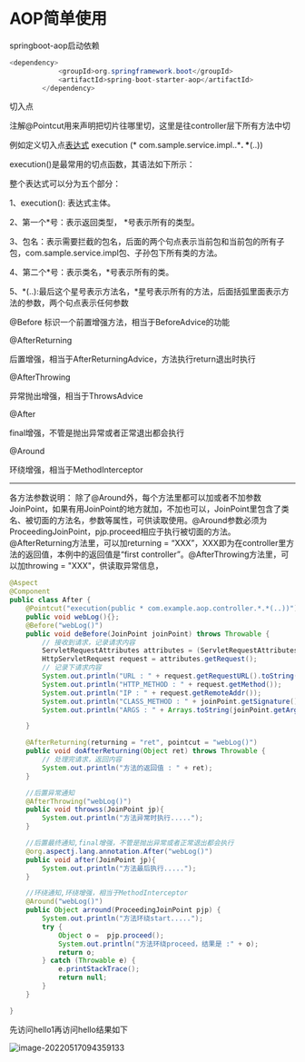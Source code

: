 # **AOP简单使用**

springboot-aop启动依赖

```java
<dependency>
            <groupId>org.springframework.boot</groupId>
            <artifactId>spring-boot-starter-aop</artifactId>
        </dependency>
```

切入点

注解@Pointcut用来声明把切片往哪里切，这里是往controller层下所有方法中切

例如定义切入点[表达式](https://so.csdn.net/so/search?q=表达式&spm=1001.2101.3001.7020) execution (* com.sample.service.impl..***. \***(..))

execution()是最常用的切点函数，其语法如下所示：

整个表达式可以分为五个部分：

1、execution(): 表达式主体。

2、第一个*号：表示返回类型， *号表示所有的类型。

3、包名：表示需要拦截的包名，后面的两个句点表示当前包和当前包的所有子包，com.sample.service.impl包、子孙包下所有类的方法。

4、第二个\*号：表示类名，\*号表示所有的类。

5、\*(..):最后这个星号表示方法名，*星号表示所有的方法，后面括弧里面表示方法的参数，两个句点表示任何参数



@Before
标识一个前置增强方法，相当于BeforeAdvice的功能

@AfterReturning

后置增强，相当于AfterReturningAdvice，方法执行return退出时执行

@AfterThrowing

异常抛出增强，相当于ThrowsAdvice

@After

final增强，不管是抛出异常或者正常退出都会执行

@Around

环绕增强，相当于MethodInterceptor

----------------------------------------------
各方法参数说明：
除了@Around外，每个方法里都可以加或者不加参数JoinPoint，如果有用JoinPoint的地方就加，不加也可以，JoinPoint里包含了类名、被切面的方法名，参数等属性，可供读取使用。@Around参数必须为ProceedingJoinPoint，pjp.proceed相应于执行被切面的方法。@AfterReturning方法里，可以加returning = “XXX”，XXX即为在controller里方法的返回值，本例中的返回值是“first controller”。@AfterThrowing方法里，可以加throwing = "XXX"，供读取异常信息，

```java
@Aspect
@Component
public class After {
    @Pointcut("execution(public * com.example.aop.controller.*.*(..))")
    public void webLog(){};
    @Before("webLog()")
    public void deBefore(JoinPoint joinPoint) throws Throwable {
        // 接收到请求，记录请求内容
        ServletRequestAttributes attributes = (ServletRequestAttributes) RequestContextHolder.getRequestAttributes();
        HttpServletRequest request = attributes.getRequest();
        // 记录下请求内容
        System.out.println("URL : " + request.getRequestURL().toString());
        System.out.println("HTTP_METHOD : " + request.getMethod());
        System.out.println("IP : " + request.getRemoteAddr());
        System.out.println("CLASS_METHOD : " + joinPoint.getSignature().getDeclaringTypeName() + "." + joinPoint.getSignature().getName());
        System.out.println("ARGS : " + Arrays.toString(joinPoint.getArgs()));

    }

    @AfterReturning(returning = "ret", pointcut = "webLog()")
    public void doAfterReturning(Object ret) throws Throwable {
        // 处理完请求，返回内容
        System.out.println("方法的返回值 : " + ret);
    }

    //后置异常通知
    @AfterThrowing("webLog()")
    public void throwss(JoinPoint jp){
        System.out.println("方法异常时执行.....");
    }

    //后置最终通知,final增强，不管是抛出异常或者正常退出都会执行
    @org.aspectj.lang.annotation.After("webLog()")
    public void after(JoinPoint jp){
        System.out.println("方法最后执行.....");
    }

    //环绕通知,环绕增强，相当于MethodInterceptor
    @Around("webLog()")
    public Object arround(ProceedingJoinPoint pjp) {
        System.out.println("方法环绕start.....");
        try {
            Object o =  pjp.proceed();
            System.out.println("方法环绕proceed，结果是 :" + o);
            return o;
        } catch (Throwable e) {
            e.printStackTrace();
            return null;
        }
    }

}

```

先访问hello1再访问hello结果如下

![image-20220517094359133](C:\Users\tqn\AppData\Roaming\Typora\typora-user-images\image-20220517094359133.png)

